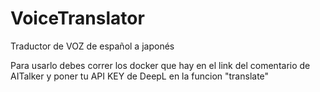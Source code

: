 # VoiceTranslator
Traductor de VOZ de español a japonés

Para usarlo debes correr los docker que hay en el link del comentario de AITalker y poner tu API KEY de DeepL en la funcion "translate"
